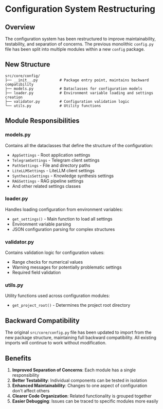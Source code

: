 # Configuration System Restructuring

## Overview

The configuration system has been restructured to improve maintainability, testability, and separation of concerns. The previous monolithic `config.py` file has been split into multiple modules within a new `config` package.

## New Structure

```
src/core/config/
├── __init__.py          # Package entry point, maintains backward compatibility
├── models.py            # Dataclasses for configuration models
├── loader.py            # Environment variable loading and settings creation
├── validator.py         # Configuration validation logic
└── utils.py             # Utility functions
```

## Module Responsibilities

### models.py
Contains all the dataclasses that define the structure of the configuration:
- `AppSettings` - Root application settings
- `TelegramSettings` - Telegram client settings
- `PathSettings` - File and directory paths
- `LiteLLMSettings` - LiteLLM client settings
- `SynthesisSettings` - Knowledge synthesis settings
- `RAGSettings` - RAG pipeline settings
- And other related settings classes

### loader.py
Handles loading configuration from environment variables:
- `get_settings()` - Main function to load all settings
- Environment variable parsing
- JSON configuration parsing for complex structures

### validator.py
Contains validation logic for configuration values:
- Range checks for numerical values
- Warning messages for potentially problematic settings
- Required field validation

### utils.py
Utility functions used across configuration modules:
- `get_project_root()` - Determines the project root directory

## Backward Compatibility

The original `src/core/config.py` file has been updated to import from the new package structure, maintaining full backward compatibility. All existing imports will continue to work without modification.

## Benefits

1. **Improved Separation of Concerns**: Each module has a single responsibility
2. **Better Testability**: Individual components can be tested in isolation
3. **Enhanced Maintainability**: Changes to one aspect of configuration don't affect others
4. **Clearer Code Organization**: Related functionality is grouped together
5. **Easier Debugging**: Issues can be traced to specific modules more easily